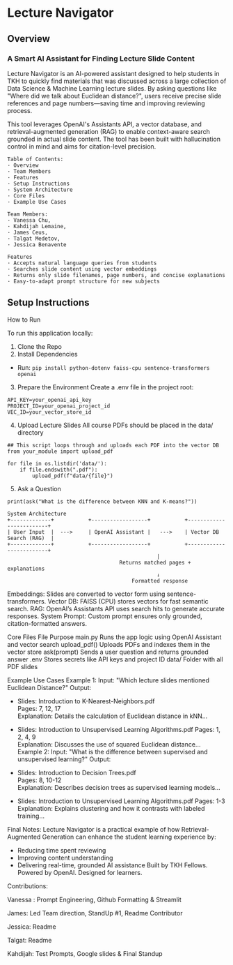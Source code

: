 # Lecture Navigator
## Overview
### A Smart AI Assistant for Finding Lecture Slide Content
 
Lecture Navigator is an AI-powered assistant designed to help students in TKH to quickly find materials that was discussed across a large collection of Data Science & Machine Learning lecture slides. By asking questions like "Where did we talk about Euclidean distance?", users receive precise slide references and page numbers—saving time and improving reviewing process.
 
This tool leverages OpenAI's Assistants API, a vector database, and retrieval-augmented generation (RAG) to enable context-aware search grounded in actual slide content. The tool has been built with hallucination control in mind and aims for citation-level precision.

```
Table of Contents:
· Overview
· Team Members
· Features
· Setup Instructions
· System Architecture
· Core Files
· Example Use Cases
```
```
Team Members:
· Vanessa Chu,
· Kahdijah Lemaine,
· James Ceus,
· Talgat Medetov,
· Jessica Benavente
```
```
Features
· Accepts natural language queries from students
· Searches slide content using vector embeddings
· Returns only slide filenames, page numbers, and concise explanations
· Easy-to-adapt prompt structure for new subjects
```
## Setup Instructions
 
How to Run
 
To run this application locally:
1. Clone the Repo
2. Install Dependencies

- Run:
`pip install python-dotenv faiss-cpu sentence-transformers openai`
 
3. Prepare the Environment
Create a .env file in the project root:
```
API_KEY=your_openai_api_key
PROJECT_ID=your_openai_project_id
VEC_ID=your_vector_store_id
```

4. Upload Lecture Slides
All course PDFs should be placed in the data/ directory
```
## This script loops through and uploads each PDF into the vector DB
from your_module import upload_pdf
 
for file in os.listdir('data/'):
    if file.endswith(".pdf"):
        upload_pdf(f"data/{file}")
```
5. Ask a Question
```
print(ask("What is the difference between KNN and K-means?"))
```

```
System Architecture
+-------------+           +------------------+           +-------------------------+
| User Input  |  --->     | OpenAI Assistant |   --->    | Vector DB Search (RAG)  |
+-------------+           +------------------+           +-------------------------+
                                                |
                                    Returns matched pages + explanations
                                                ↓
                                        Formatted response
```
 
 
Embeddings: Slides are converted to vector form using sentence-transformers.
Vector DB: FAISS (CPU) stores vectors for fast semantic search.
RAG: OpenAI’s Assistants API uses search hits to generate accurate responses.
System Prompt: Custom prompt ensures only grounded, citation-formatted answers.
 
Core Files
File	Purpose
main.py	Runs the app logic using OpenAI Assistant and vector search
upload_pdf()	Uploads PDFs and indexes them in the vector store
ask(prompt)	Sends a user question and returns grounded answer
.env	Stores secrets like API keys and project ID
data/	Folder with all PDF slides
 	 
 
Example Use Cases
Example 1:
Input:
"Which lecture slides mentioned Euclidean Distance?"
Output:
+ Slides: Introduction to K-Nearest-Neighbors.pdf  
  Pages: 7, 12, 17  
  Explanation: Details the calculation of Euclidean distance in kNN...
 
+ Slides: Introduction to Unsupervised Learning Algorithms.pdf 
  Pages: 1, 2, 4, 9  
  Explanation: Discusses the use of squared Euclidean distance...
Example 2:
Input:
"What is the difference between supervised and unsupervised learning?"
Output:
+ Slides: Introduction to Decision Trees.pdf  
  Pages: 8, 10-12  
  Explanation: Describes decision trees as supervised learning models...
 
+ Slides: Introduction to Unsupervised Learning Algorithms.pdf 
  Pages: 1-3  
  Explanation: Explains clustering and how it contrasts with labeled training...
 
Final Notes:
Lecture Navigator is a practical example of how Retrieval-Augmented Generation can enhance the student learning experience by:
- Reducing time spent reviewing
- Improving content understanding
- Delivering real-time, grounded AI assistance
Built by TKH Fellows. Powered by OpenAI. Designed for learners.


Contributions:

Vanessa : Prompt Engineering, Github Formatting & Streamlit

James: Led Team direction, StandUp #1, Readme Contributor

Jessica: Readme

Talgat: Readme

Kahdijah: Test Prompts, Google slides & Final Standup
